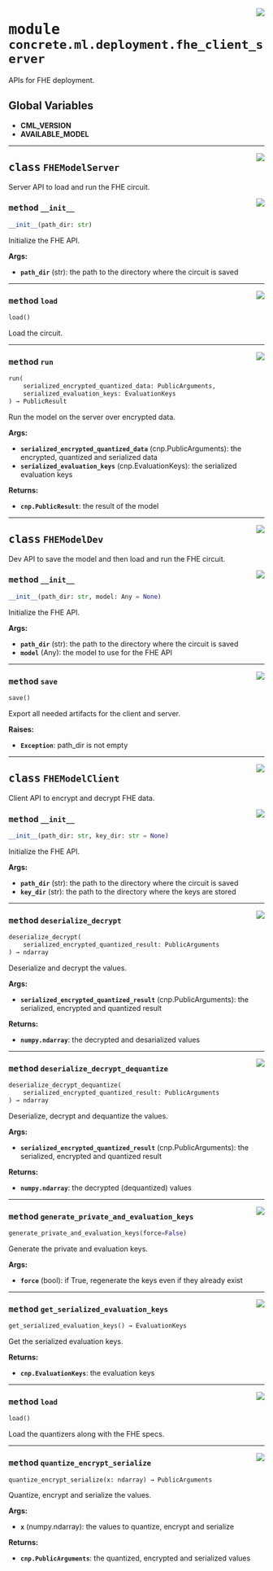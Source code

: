 <!-- markdownlint-disable -->

<a href="https://github.com/zama-ai/concrete-ml-internal/tree/main/src/concrete/ml/deployment/fhe_client_server.py#L0"><img align="right" style="float:right;" src="https://img.shields.io/badge/-source-cccccc?style=flat-square"></a>

# <kbd>module</kbd> `concrete.ml.deployment.fhe_client_server`

APIs for FHE deployment.

## **Global Variables**

- **CML_VERSION**
- **AVAILABLE_MODEL**

______________________________________________________________________

<a href="https://github.com/zama-ai/concrete-ml-internal/tree/main/src/concrete/ml/deployment/fhe_client_server.py#L58"><img align="right" style="float:right;" src="https://img.shields.io/badge/-source-cccccc?style=flat-square"></a>

## <kbd>class</kbd> `FHEModelServer`

Server API to load and run the FHE circuit.

<a href="https://github.com/zama-ai/concrete-ml-internal/tree/main/src/concrete/ml/deployment/fhe_client_server.py#L63"><img align="right" style="float:right;" src="https://img.shields.io/badge/-source-cccccc?style=flat-square"></a>

### <kbd>method</kbd> `__init__`

```python
__init__(path_dir: str)
```

Initialize the FHE API.

**Args:**

- <b>`path_dir`</b> (str):  the path to the directory where the circuit is saved

______________________________________________________________________

<a href="https://github.com/zama-ai/concrete-ml-internal/tree/main/src/concrete/ml/deployment/fhe_client_server.py#L75"><img align="right" style="float:right;" src="https://img.shields.io/badge/-source-cccccc?style=flat-square"></a>

### <kbd>method</kbd> `load`

```python
load()
```

Load the circuit.

______________________________________________________________________

<a href="https://github.com/zama-ai/concrete-ml-internal/tree/main/src/concrete/ml/deployment/fhe_client_server.py#L79"><img align="right" style="float:right;" src="https://img.shields.io/badge/-source-cccccc?style=flat-square"></a>

### <kbd>method</kbd> `run`

```python
run(
    serialized_encrypted_quantized_data: PublicArguments,
    serialized_evaluation_keys: EvaluationKeys
) → PublicResult
```

Run the model on the server over encrypted data.

**Args:**

- <b>`serialized_encrypted_quantized_data`</b> (cnp.PublicArguments):  the encrypted, quantized  and serialized data
- <b>`serialized_evaluation_keys`</b> (cnp.EvaluationKeys):  the serialized evaluation keys

**Returns:**

- <b>`cnp.PublicResult`</b>:  the result of the model

______________________________________________________________________

<a href="https://github.com/zama-ai/concrete-ml-internal/tree/main/src/concrete/ml/deployment/fhe_client_server.py#L107"><img align="right" style="float:right;" src="https://img.shields.io/badge/-source-cccccc?style=flat-square"></a>

## <kbd>class</kbd> `FHEModelDev`

Dev API to save the model and then load and run the FHE circuit.

<a href="https://github.com/zama-ai/concrete-ml-internal/tree/main/src/concrete/ml/deployment/fhe_client_server.py#L112"><img align="right" style="float:right;" src="https://img.shields.io/badge/-source-cccccc?style=flat-square"></a>

### <kbd>method</kbd> `__init__`

```python
__init__(path_dir: str, model: Any = None)
```

Initialize the FHE API.

**Args:**

- <b>`path_dir`</b> (str):  the path to the directory where the circuit is saved
- <b>`model`</b> (Any):  the model to use for the FHE API

______________________________________________________________________

<a href="https://github.com/zama-ai/concrete-ml-internal/tree/main/src/concrete/ml/deployment/fhe_client_server.py#L173"><img align="right" style="float:right;" src="https://img.shields.io/badge/-source-cccccc?style=flat-square"></a>

### <kbd>method</kbd> `save`

```python
save()
```

Export all needed artifacts for the client and server.

**Raises:**

- <b>`Exception`</b>:  path_dir is not empty

______________________________________________________________________

<a href="https://github.com/zama-ai/concrete-ml-internal/tree/main/src/concrete/ml/deployment/fhe_client_server.py#L210"><img align="right" style="float:right;" src="https://img.shields.io/badge/-source-cccccc?style=flat-square"></a>

## <kbd>class</kbd> `FHEModelClient`

Client API to encrypt and decrypt FHE data.

<a href="https://github.com/zama-ai/concrete-ml-internal/tree/main/src/concrete/ml/deployment/fhe_client_server.py#L215"><img align="right" style="float:right;" src="https://img.shields.io/badge/-source-cccccc?style=flat-square"></a>

### <kbd>method</kbd> `__init__`

```python
__init__(path_dir: str, key_dir: str = None)
```

Initialize the FHE API.

**Args:**

- <b>`path_dir`</b> (str):  the path to the directory where the circuit is saved
- <b>`key_dir`</b> (str):  the path to the directory where the keys are stored

______________________________________________________________________

<a href="https://github.com/zama-ai/concrete-ml-internal/tree/main/src/concrete/ml/deployment/fhe_client_server.py#L301"><img align="right" style="float:right;" src="https://img.shields.io/badge/-source-cccccc?style=flat-square"></a>

### <kbd>method</kbd> `deserialize_decrypt`

```python
deserialize_decrypt(
    serialized_encrypted_quantized_result: PublicArguments
) → ndarray
```

Deserialize and decrypt the values.

**Args:**

- <b>`serialized_encrypted_quantized_result`</b> (cnp.PublicArguments):  the serialized, encrypted  and quantized result

**Returns:**

- <b>`numpy.ndarray`</b>:  the decrypted and desarialized values

______________________________________________________________________

<a href="https://github.com/zama-ai/concrete-ml-internal/tree/main/src/concrete/ml/deployment/fhe_client_server.py#L324"><img align="right" style="float:right;" src="https://img.shields.io/badge/-source-cccccc?style=flat-square"></a>

### <kbd>method</kbd> `deserialize_decrypt_dequantize`

```python
deserialize_decrypt_dequantize(
    serialized_encrypted_quantized_result: PublicArguments
) → ndarray
```

Deserialize, decrypt and dequantize the values.

**Args:**

- <b>`serialized_encrypted_quantized_result`</b> (cnp.PublicArguments):  the serialized, encrypted  and quantized result

**Returns:**

- <b>`numpy.ndarray`</b>:  the decrypted (dequantized) values

______________________________________________________________________

<a href="https://github.com/zama-ai/concrete-ml-internal/tree/main/src/concrete/ml/deployment/fhe_client_server.py#L266"><img align="right" style="float:right;" src="https://img.shields.io/badge/-source-cccccc?style=flat-square"></a>

### <kbd>method</kbd> `generate_private_and_evaluation_keys`

```python
generate_private_and_evaluation_keys(force=False)
```

Generate the private and evaluation keys.

**Args:**

- <b>`force`</b> (bool):  if True, regenerate the keys even if they already exist

______________________________________________________________________

<a href="https://github.com/zama-ai/concrete-ml-internal/tree/main/src/concrete/ml/deployment/fhe_client_server.py#L274"><img align="right" style="float:right;" src="https://img.shields.io/badge/-source-cccccc?style=flat-square"></a>

### <kbd>method</kbd> `get_serialized_evaluation_keys`

```python
get_serialized_evaluation_keys() → EvaluationKeys
```

Get the serialized evaluation keys.

**Returns:**

- <b>`cnp.EvaluationKeys`</b>:  the evaluation keys

______________________________________________________________________

<a href="https://github.com/zama-ai/concrete-ml-internal/tree/main/src/concrete/ml/deployment/fhe_client_server.py#L233"><img align="right" style="float:right;" src="https://img.shields.io/badge/-source-cccccc?style=flat-square"></a>

### <kbd>method</kbd> `load`

```python
load()
```

Load the quantizers along with the FHE specs.

______________________________________________________________________

<a href="https://github.com/zama-ai/concrete-ml-internal/tree/main/src/concrete/ml/deployment/fhe_client_server.py#L282"><img align="right" style="float:right;" src="https://img.shields.io/badge/-source-cccccc?style=flat-square"></a>

### <kbd>method</kbd> `quantize_encrypt_serialize`

```python
quantize_encrypt_serialize(x: ndarray) → PublicArguments
```

Quantize, encrypt and serialize the values.

**Args:**

- <b>`x`</b> (numpy.ndarray):  the values to quantize, encrypt and serialize

**Returns:**

- <b>`cnp.PublicArguments`</b>:  the quantized, encrypted and serialized values
